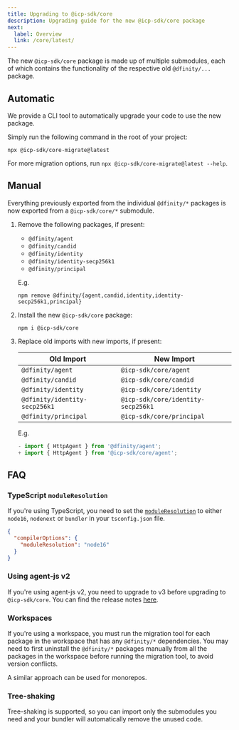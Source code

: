 ```yaml
---
title: Upgrading to @icp-sdk/core
description: Upgrading guide for the new @icp-sdk/core package
next:
  label: Overview
  link: /core/latest/
---
```


The new `@icp-sdk/core` package is made up of multiple submodules, each of which contains the functionality of the respective old `@dfinity/...` package.

## Automatic

We provide a CLI tool to automatically upgrade your code to use the new package.

Simply run the following command in the root of your project:

```shell
npx @icp-sdk/core-migrate@latest
```

For more migration options, run `npx @icp-sdk/core-migrate@latest --help`.

## Manual

Everything previously exported from the individual `@dfinity/*` packages is now
exported from a `@icp-sdk/core/*` submodule.

1. Remove the following packages, if present:
   - `@dfinity/agent`
   - `@dfinity/candid`
   - `@dfinity/identity`
   - `@dfinity/identity-secp256k1`
   - `@dfinity/principal`

   E.g.

   ```shell
   npm remove @dfinity/{agent,candid,identity,identity-secp256k1,principal}
   ```

2. Install the new `@icp-sdk/core` package:

   ```shell
   npm i @icp-sdk/core
   ```

3. Replace old imports with new imports, if present:

   | Old Import                    | New Import                         |
   | ----------------------------- | ---------------------------------- |
   | `@dfinity/agent`              | `@icp-sdk/core/agent`              |
   | `@dfinity/candid`             | `@icp-sdk/core/candid`             |
   | `@dfinity/identity`           | `@icp-sdk/core/identity`           |
   | `@dfinity/identity-secp256k1` | `@icp-sdk/core/identity-secp256k1` |
   | `@dfinity/principal`          | `@icp-sdk/core/principal`          |

   E.g.

   ```ts
   - import { HttpAgent } from '@dfinity/agent';
   + import { HttpAgent } from '@icp-sdk/core/agent';
   ```

## FAQ

### TypeScript `moduleResolution`

If you're using TypeScript, you need to set the [`moduleResolution`](https://www.typescriptlang.org/tsconfig/#moduleResolution) to either `node16`, `nodenext` or `bundler` in your `tsconfig.json` file.

```json
{
  "compilerOptions": {
    "moduleResolution": "node16"
  }
}
```

### Using agent-js v2

If you're using agent-js v2, you need to upgrade to v3 before upgrading to `@icp-sdk/core`. You can find the release notes [here](https://js.icp.build/core/release-notes/v300/).

### Workspaces

If you're using a workspace, you must run the migration tool for each package in the workspace that has any `@dfinity/*` dependencies. You may need to first uninstall the `@dfinity/*` packages manually from all the packages in the workspace before running the migration tool, to avoid version conflicts.

A similar approach can be used for monorepos.

### Tree-shaking

Tree-shaking is supported, so you can import only the submodules you need and your bundler will automatically remove the unused code.
